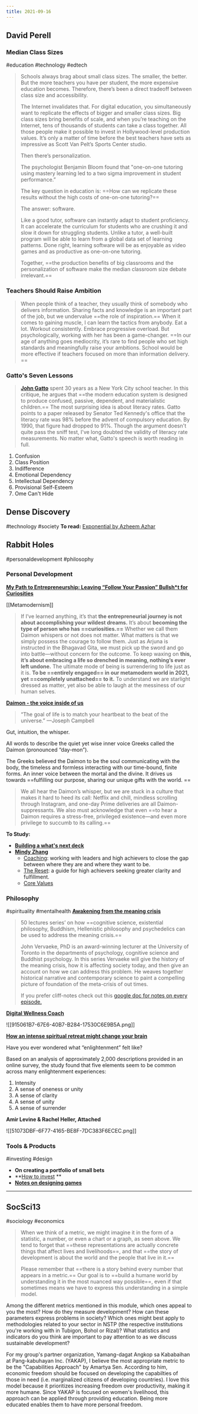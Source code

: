 ```yaml
---
title: 2021-09-16
---
```

## David Perell
### Median Class Sizes
#education #technology #edtech 
> Schools always brag about small class sizes. The smaller, the better. But the more teachers you have per student, the more expensive education becomes. Therefore, there’s been a direct tradeoff between class size and accessibility.
> 
> The Internet invalidates that. For digital education, you simultaneously want to replicate the effects of bigger and smaller class sizes. Big class sizes bring benefits of scale, and when you’re teaching on the Internet, tens of thousands of students can take a class together. All those people make it possible to invest in Hollywood-level production values. It’s only a matter of time before the best teachers have sets as impressive as Scott Van Pelt’s Sports Center studio.
> 
> Then there’s personalization.
> 
> The psychologist Benjamin Bloom found that "one-on-one tutoring using mastery learning led to a two sigma improvement in student performance.”
> 
> The key question in education is: ==How can we replicate these results without the high costs of one-on-one tutoring?==
> 
> The answer: software.
> 
> Like a good tutor, software can instantly adapt to student proficiency. It can accelerate the curriculum for students who are crushing it and slow it down for struggling students. Unlike a tutor, a well-built program will be able to learn from a global data set of learning patterns. Done right, learning software will be as enjoyable as video games and as productive as one-on-one tutoring.
> 
> Together, ==the production benefits of big classrooms and the personalization of software make the median classroom size debate irrelevant.==

### Teachers Should Raise Ambition
> When people think of a teacher, they usually think of somebody who delivers information. Sharing facts and knowledge is an important part of the job, but we undervalue ==the role of inspiration.==
> When it comes to gaining muscle, I can learn the tactics from anybody. Eat a lot. Workout consistently. Embrace progressive overload. But psychologically, working with her has been a game-changer. ==In our age of anything goes mediocrity, it’s rare to find people who set high standards and meaningfully raise your ambitions. School would be more effective if teachers focused on more than information delivery. ​==

### Gatto's Seven Lessons
> **[John Gatto](https://click.convertkit-mail.com/4zuggnwz9qheh44n3dfx/dpheh0hq0nw2zkcm/aHR0cHM6Ly93d3cudW5zY2hvb2xpbmcuY29tL3QvdGhlLXNldmVuLWxlc3Nvbi1zY2hvb2x0ZWFjaGVyLzI2Ng==)** spent 30 years as a New York City school teacher. In this critique, he argues that ==the modern education system is designed to produce confused, passive, dependent, and materialistic children.== The most surprising idea is about literacy rates. Gatto points to a paper released by Senator Ted Kennedy's office that the literacy rate was 98% before the advent of compulsory education. By 1990, that figure had dropped to 91%. Though the argument doesn't quite pass the sniff test, I've long doubted the validity of literacy rate measurements. No matter what, Gatto's speech is worth reading in full.

1. Confusion
2. Class Position
3. Indifference
4. Emotional Dependency
5. Intellectual Dependency
6. Provisional Self-Esteem
7. Ome Can't Hide

## Dense Discovery
#technology #society 
**To read:** [Exponential by Azheem Azhar](https://t.densediscovery.com/CL0/https:%2F%2Fwww.exponential-book.com%2F%3Futm_source=densediscovery%26utm_medium=email%26utm_campaign=newsletter-issue-155/1/0100017be131d23e-2df3958a-b24e-4e22-aa8d-28e4bf399a92-000000/Gt6RE4CqSCqLaY9iw8QugNbKvtv8ixQyyspvt-W0i7U=214)

## Rabbit Holes
#personaldevelopment #philosophy 
### Personal Development
[**My Path to Entrepreneurship: Leaving “Follow Your Passion” Bullsh*t for Curiosities**](https://deepfix.substack.com/p/my-path-to-entrepreneurship-leaving)

[[Metamodernism]]

> If I’ve learned anything, it’s that **the entrepreneurial journey is not about accomplishing your wildest dreams.** It’s about **becoming the type of person who has ==curiosities.==** Whether we call them Daimon whispers or not does not matter. What matters is that we simply possess the courage to follow them. Just as Arjuna is instructed in the Bhagavad Gita, we must pick up the sword and go into battle—without concern for the outcome.
> To keep waxing on **this, it’s about embracing a life so drenched in meaning, nothing’s ever left undone.** The ultimate mode of being is surrendering to life just as it is. **To be ==entirely engaged== in our metamodern world in 2021, yet ==completely unattached== to it.** To understand we are starlight dressed as matter, yet also be able to laugh at the messiness of our human selves. 

[**Daimon - the voice inside of us**](https://deepfix.substack.com/p/the-voice-inside-ushttps://deepfix.substack.com/p/the-voice-inside-us)

> “The goal of life is to match your heartbeat to the beat of the universe.” —Joseph Campbell

Gut, intuition, the whisper.

All words to describe the quiet yet wise inner voice Greeks called the Daimon (pronounced “day-mon”).

The Greeks believed the Daimon to be the soul communicating with the body, the timeless and formless interacting with our time-bound, finite forms. An inner voice between the mortal and the divine. It drives us towards ==fulfilling our purpose, sharing our unique gifts with the world. ==

> We all hear the Daimon’s whisper, but we are stuck in a culture that makes it hard to heed its call: Netflix and chill, mindless scrolling through Instagram, and one-day Prime deliveries are all Daimon-suppressants.
> We also must acknowledge that even ==to hear a Daimon requires a stress-free, privileged existence—and even more privilege to succumb to its calling.==

**To Study:**
- [**Building a what's next deck**](https://uxdesign.cc/building-a-whats-next-deck-c36c9cc625ee)
- [**Mindy Zhang**](https://www.mindyzhang.com/)
	- [Coaching](http://throughline.xyz/): working with leaders and high achievers to close the gap between where they are and where they want to be.
	- [The Reset](http://mindy.substack.com/): a guide for high achievers seeking greater clarity and fulfillment.
	- [Core Values](https://pyrite-sense-5f6.notion.site/My-Core-Values-332a0556eaf443e0ae482b4512ef3027)

### Philosophy
#spirituality #mentalhealth 
**[Awakening from the meaning crisis](https://www.youtube.com/playlist?list=PLND1JCRq8Vuh3f0P5qjrSdb5eC1ZfZwWJ)**

> 50 lectures series’ on how ==cognitive science, existential philosophy, Buddhism, Hellenistic philosophy and psychedelics can be used to address the meaning crisis.==
> 
> John Vervaeke, PhD is an award-winning lecturer at the University of Toronto in the departments of psychology, cognitive science and Buddhist psychology. In this series Vervaeke will give the history of the meaning crisis, how it is affecting society today, and then give an account on how we can address this problem. He weaves together historical narrative and contemporary science to paint a compelling picture of foundation of the meta-crisis of out times.
> 
> If you prefer cliff-notes check out this [google doc for notes on every episode.](https://docs.google.com/document/u/0/d/1VEhfb09YIZLW1a__Ck4uq_618SYP4fwW5b3YimZaux4/mobilebasic)

**[Digital Wellness Coach](https://twitter.com/Clo__S/status/1423910279658688514)**

![[915061B7-67E6-40B7-B284-17530C6E9B5A.png]]

[**How an intense spiritual retreat might change your brain**](https://psyche.co/ideas/how-an-intense-spiritual-retreat-might-change-your-brain?utm_source=Psyche+Magazine&utm_campaign=a93c9a630a-EMAIL_CAMPAIGN_2021_08_11_01_01&utm_medium=email&utm_term=0_76a303a90a-a93c9a630a-71924120)

Have you ever wondered what “enlightenment” felt like?

Based on an analysis of approximately 2,000 descriptions provided in an online survey, the study found that five elements seem to be common across many enlightenment experiences:
1. Intensity
2. A sense of oneness or unity
3. A sense of clarity
4. A sense of unity
5. A sense of surrender

**Amir Levine & Rachel Heller, Attached**

![[51073DBF-6F77-4165-BE8F-7DC383F6ECEC.png]]

### Tools & Products
#investing #design 
+ **On creating a portfolio of small bets**
+ **[How to invest](https://unchartedterritories.tomaspueyo.com/p/key-investment-principles)
**
+ **[Notes on designing games](https://www.conordewey.com/blog/designing-games/)**

--- 
## SocSci13
#sociology #economics 
> When we think of a metric, we might imagine it in the form of a statistic, a number, or even a chart or a graph, as seen above. We tend to forget that ==these representations are actually concrete things that affect lives and livelihoods==, and that ==the story of development is about the world and the people that live in it.==
> 
> Please remember that ==there is a story behind every number that appears in a metric.== Our goal is to ==build a humane world by understanding it in the most nuanced way possible==, even if that sometimes means we have to express this understanding in a simple model.

Among the different metrics mentioned in this module, which ones appeal to you the most? How do they measure development? How can these parameters express problems in society? Which ones might best apply to methodologies related to your sector in NSTP (the respective institutions you're working with in Tubigon, Bohol or Rizal)? What statistics and indicators do you think are important to pay attention to as we discuss sustainable development?


For my group's partner organization, Yamang-dagat Angkop sa Kababaihan at Pang-kabuhayan Inc. (YAKAP), I believe the most appropriate metric to be the "Capabilities Approach" by Amartya Sen. According to him, economic freedom should be focused on developing the capabilties of those in need (i.e. marginalized citizens of developing countries). I love this model because it prioritizes increasing freedom over productivity, making it more humane. Since YAKAP is focused on women's livelihood, this approach can be applied through providing education. Being more educated enables them to have more personal freedom.